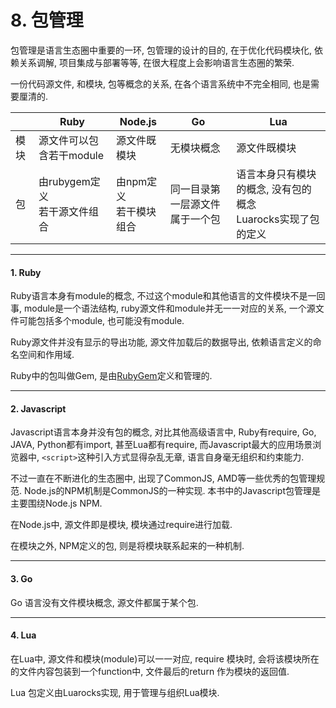 # 8. 包管理

包管理是语言生态圈中重要的一环, 包管理的设计的目的, 在于优化代码模块化, 依赖关系调解, 项目集成与部署等等, 在很大程度上会影响语言生态圈的繁荣.

一份代码源文件, 和模块, 包等概念的关系,  在各个语言系统中不完全相同, 也是需要厘清的.

|      | Ruby                            | Node.js                   | Go                             | Lua                                                            |
|------|---------------------------------|---------------------------|--------------------------------|----------------------------------------------------------------|
| 模块 | 源文件可以包含若干module        | 源文件既模块              | 无模块概念                     | 源文件既模块                                                   |
| 包   | 由rubygem定义<br>若干源文件组合 | 由npm定义<br>若干模块组合 | 同一目录第一层源文件属于一个包 | 语言本身只有模块的概念, 没有包的概念<br>Luarocks实现了包的定义 |

---

#### 1. Ruby

Ruby语言本身有module的概念, 不过这个module和其他语言的文件模块不是一回事, module是一个语法结构, ruby源文件和module并无一一对应的关系, 一个源文件可能包括多个module, 也可能没有module.

Ruby源文件并没有显示的导出功能, 源文件加载后的数据导出, 依赖语言定义的命名空间和作用域.

Ruby中的包叫做Gem, 是由[RubyGem](https://rubygems.org/)定义和管理的.

---

#### 2. Javascript

Javascript语言本身并没有包的概念, 对比其他高级语言中, Ruby有require, Go, JAVA, Python都有import, 甚至Lua都有require, 而Javascript最大的应用场景浏览器中, `<script>`这种引入方式显得杂乱无章, 语言自身毫无组织和约束能力.

不过一直在不断进化的生态圈中, 出现了CommonJS, AMD等一些优秀的包管理规范. Node.js的NPM机制是CommonJS的一种实现. 本书中的Javascript包管理是主要围绕Node.js NPM.

在Node.js中, 源文件即是模块, 模块通过require进行加载.

在模块之外, NPM定义的包, 则是将模块联系起来的一种机制.

---

#### 3. Go

Go 语言没有文件模块概念, 源文件都属于某个包.

---

#### 4. Lua

在Lua中, 源文件和模块(module)可以一一对应, require 模块时, 会将该模块所在的文件内容包装到一个function中, 文件最后的return 作为模块的返回值.

Lua 包定义由Luarocks实现, 用于管理与组织Lua模块.


